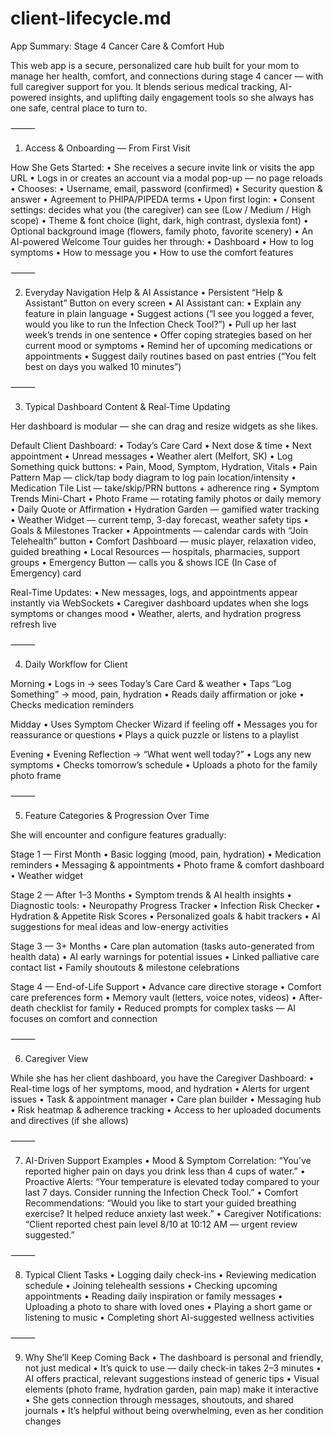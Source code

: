 # client-lifecycle.md



App Summary: Stage 4 Cancer Care & Comfort Hub

This web app is a secure, personalized care hub built for your mom to manage her health, comfort, and connections during stage 4 cancer — with full caregiver support for you. It blends serious medical tracking, AI-powered insights, and uplifting daily engagement tools so she always has one safe, central place to turn to.

⸻

1. Access & Onboarding — From First Visit

How She Gets Started:
	•	She receives a secure invite link or visits the app URL
	•	Logs in or creates an account via a modal pop-up — no page reloads
	•	Chooses:
	•	Username, email, password (confirmed)
	•	Security question & answer
	•	Agreement to PHIPA/PIPEDA terms
	•	Upon first login:
	•	Consent settings: decides what you (the caregiver) can see (Low / Medium / High scope)
	•	Theme & font choice (light, dark, high contrast, dyslexia font)
	•	Optional background image (flowers, family photo, favorite scenery)
	•	An AI-powered Welcome Tour guides her through:
	•	Dashboard
	•	How to log symptoms
	•	How to message you
	•	How to use the comfort features

⸻

2. Everyday Navigation Help & AI Assistance
	•	Persistent “Help & Assistant” Button on every screen
	•	AI Assistant can:
	•	Explain any feature in plain language
	•	Suggest actions (“I see you logged a fever, would you like to run the Infection Check Tool?”)
	•	Pull up her last week’s trends in one sentence
	•	Offer coping strategies based on her current mood or symptoms
	•	Remind her of upcoming medications or appointments
	•	Suggest daily routines based on past entries (“You felt best on days you walked 10 minutes”)

⸻

3. Typical Dashboard Content & Real-Time Updating

Her dashboard is modular — she can drag and resize widgets as she likes.

Default Client Dashboard:
	•	Today’s Care Card
	•	Next dose & time
	•	Next appointment
	•	Unread messages
	•	Weather alert (Melfort, SK)
	•	Log Something quick buttons:
	•	Pain, Mood, Symptom, Hydration, Vitals
	•	Pain Pattern Map — click/tap body diagram to log pain location/intensity
	•	Medication Tile List — take/skip/PRN buttons + adherence ring
	•	Symptom Trends Mini-Chart
	•	Photo Frame — rotating family photos or daily memory
	•	Daily Quote or Affirmation
	•	Hydration Garden — gamified water tracking
	•	Weather Widget — current temp, 3-day forecast, weather safety tips
	•	Goals & Milestones Tracker
	•	Appointments — calendar cards with “Join Telehealth” button
	•	Comfort Dashboard — music player, relaxation video, guided breathing
	•	Local Resources — hospitals, pharmacies, support groups
	•	Emergency Button — calls you & shows ICE (In Case of Emergency) card

Real-Time Updates:
	•	New messages, logs, and appointments appear instantly via WebSockets
	•	Caregiver dashboard updates when she logs symptoms or changes mood
	•	Weather, alerts, and hydration progress refresh live

⸻

4. Daily Workflow for Client

Morning
	•	Logs in → sees Today’s Care Card & weather
	•	Taps “Log Something” → mood, pain, hydration
	•	Reads daily affirmation or joke
	•	Checks medication reminders

Midday
	•	Uses Symptom Checker Wizard if feeling off
	•	Messages you for reassurance or questions
	•	Plays a quick puzzle or listens to a playlist

Evening
	•	Evening Reflection → “What went well today?”
	•	Logs any new symptoms
	•	Checks tomorrow’s schedule
	•	Uploads a photo for the family photo frame

⸻

5. Feature Categories & Progression Over Time

She will encounter and configure features gradually:

Stage 1 — First Month
	•	Basic logging (mood, pain, hydration)
	•	Medication reminders
	•	Messaging & appointments
	•	Photo frame & comfort dashboard
	•	Weather widget

Stage 2 — After 1–3 Months
	•	Symptom trends & AI health insights
	•	Diagnostic tools:
	•	Neuropathy Progress Tracker
	•	Infection Risk Checker
	•	Hydration & Appetite Risk Scores
	•	Personalized goals & habit trackers
	•	AI suggestions for meal ideas and low-energy activities

Stage 3 — 3+ Months
	•	Care plan automation (tasks auto-generated from health data)
	•	AI early warnings for potential issues
	•	Linked palliative care contact list
	•	Family shoutouts & milestone celebrations

Stage 4 — End-of-Life Support
	•	Advance care directive storage
	•	Comfort care preferences form
	•	Memory vault (letters, voice notes, videos)
	•	After-death checklist for family
	•	Reduced prompts for complex tasks — AI focuses on comfort and connection

⸻

6. Caregiver View

While she has her client dashboard, you have the Caregiver Dashboard:
	•	Real-time logs of her symptoms, mood, and hydration
	•	Alerts for urgent issues
	•	Task & appointment manager
	•	Care plan builder
	•	Messaging hub
	•	Risk heatmap & adherence tracking
	•	Access to her uploaded documents and directives (if she allows)

⸻

7. AI-Driven Support Examples
	•	Mood & Symptom Correlation:
“You’ve reported higher pain on days you drink less than 4 cups of water.”
	•	Proactive Alerts:
“Your temperature is elevated today compared to your last 7 days. Consider running the Infection Check Tool.”
	•	Comfort Recommendations:
“Would you like to start your guided breathing exercise? It helped reduce anxiety last week.”
	•	Caregiver Notifications:
“Client reported chest pain level 8/10 at 10:12 AM — urgent review suggested.”

⸻

8. Typical Client Tasks
	•	Logging daily check-ins
	•	Reviewing medication schedule
	•	Joining telehealth sessions
	•	Checking upcoming appointments
	•	Reading daily inspiration or family messages
	•	Uploading a photo to share with loved ones
	•	Playing a short game or listening to music
	•	Completing short AI-suggested wellness activities

⸻

9. Why She’ll Keep Coming Back
	•	The dashboard is personal and friendly, not just medical
	•	It’s quick to use — daily check-in takes 2–3 minutes
	•	AI offers practical, relevant suggestions instead of generic tips
	•	Visual elements (photo frame, hydration garden, pain map) make it interactive
	•	She gets connection through messages, shoutouts, and shared journals
	•	It’s helpful without being overwhelming, even as her condition changes
